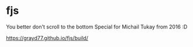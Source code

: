 # fjs

You better don't scroll to the bottom
Special for Michail Tukay from 2016 :D

https://grayd77.github.io/fjs/build/
